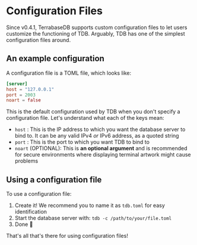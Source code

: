 # Configuration Files

Since v0.4.1, TerrabaseDB supports custom configuration files to let users customize the functioning of TDB. Arguably, TDB has one of the simplest configuration files around.

## An example configuration

A configuration file is a TOML file, which looks like:

``` toml
[server]
host = "127.0.0.1"
port = 2003
noart = false
```

This is the default configuration used by TDB when you don't specify a configuration file. Let's understand what each of the keys mean:

* `host` : This is the IP address to which you want the database server to bind to. It can be any valid IPv4 *or* IPv6 address, as a quoted string
* `port` : This is the port to which you want TDB to bind to
* `noart` (OPTIONAL): This is **an optional argument** and is recommended for secure environments where displaying terminal artwork might cause problems

## Using a configuration file

To use a configuration file:

1. Create it! We recommend you to name it as `tdb.toml` for easy identification
2. Start the database server with: `tdb -c /path/to/your/file.toml`
3. Done 🎉

That's all that's there for using configuration files!
